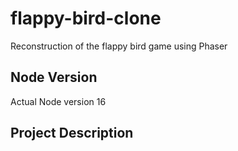 # flappy-bird-clone
Reconstruction of the flappy bird game using Phaser

## Node Version
Actual Node version 16

## Project Description
